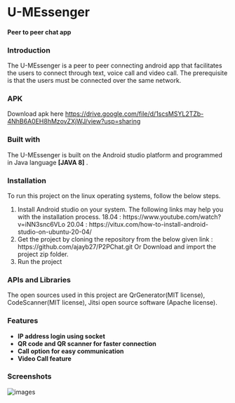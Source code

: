 # U-MEssenger
#### Peer to peer chat app

### Introduction
The U-MEssenger is a peer to peer connecting android app that facilitates the users to connect through text, voice call and video call. The prerequisite is that the users must be connected over the same network.

### APK
Download apk here https://drive.google.com/file/d/1scsMSYL2TZb-4NhB6A0EH8hMzovZXjWJ/view?usp=sharing

### Built with
The U-MEssenger is built on the Android studio platform and programmed in Java language <b>[JAVA 8]</b> .

### Installation
To run this project on the linux operating systems, follow the below steps.
<ol>
<li>Install Android studio on your system. The following links may help you with the installation process.
18.04 : https://www.youtube.com/watch?v=iNN3snc6VLo
20.04 : https://vitux.com/how-to-install-android-studio-on-ubuntu-20-04/</li>
<li>Get the project by cloning the repository from the below given link :
https://github.com/ajayb27/P2PChat.git
Or
  Download and import the project zip folder. </li>
<li>Run the project </li>
</ol>

### APIs and Libraries
The open sources used in this project are QrGenerator(MIT license), CodeScanner(MIT license), Jitsi open source software (Apache license).



### Features
<ul>
  <li><b>IP address login using socket</b></li>
  <li><b>QR code and QR scanner for faster connection</b></li>
  <li><b>Call option for easy communication</b></li>
  <li><b>Video Call feature</b></li>
</ul>

### Screenshots

![images](https://user-images.githubusercontent.com/64315913/111068821-55b6e880-84f0-11eb-9d0b-691e70472d52.png)

